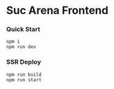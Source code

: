 
# Suc Arena Frontend


### Quick Start


```text
npm i
npm run dev
```


### SSR Deploy


```text
npm run build
npm run start
```

